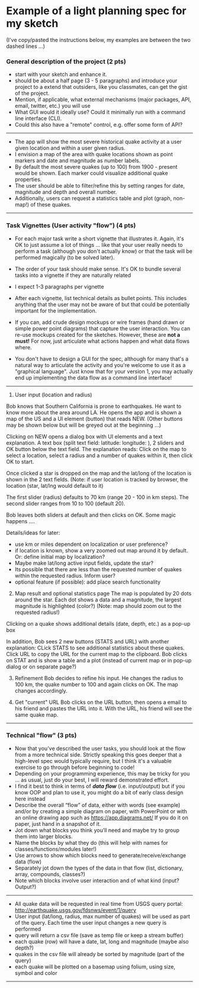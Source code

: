 # Example of a light planning spec for my sketch

(I've copy/pasted the instructions below, my examples are between the two dashed lines ...)



### General description of the project (2 pts)
- start with your sketch and enhance it.
- should be about a half page (3 - 5 paragraphs) and introduce your project to a extend that outsiders, like you classmates, can get the gist of the project. 
- Mention, if applicable, what external mechanisms (major packages, API, email, twitter, etc.) you will use
- What GUI would it ideally use? Could it minimally run with a command line interface (CLI).
- Could this also have a "remote" control, e.g. offer some form of API?


-----------------------------------------------------------------------------------------
- The app will show the most severe historical quake activity at a user given location and within a user given radius. 
- I envision a map of the area with quake locations shown as point markers and date and magnitude as number labels. 
- By default the most severe quakes (up to 100) from 1900 - present would be shown. Each marker could visualize additional quake properties. 
- The user should be able to filter/refine this by setting ranges for date, magnitude and depth and overall number. 
- Additionally, users can request a statistics table and plot (graph, non-map!) of these quakes. 
--------------------------------------------------------------------------------------

### Task Vignettes (User activity "flow") (4 pts)
- For each major task write a short vignette that illustrates it. Again, it's OK to just assume a lot of things ... like that your user really needs to perform a task (although you don't actually know) or that the task will be performed magically (to be solved later).
- The order of your task should make sense. It's OK to bundle several tasks into a vignette if they are naturally related 
- I expect 1-3 paragraphs per vignette
- After each vignette, list technical details as bullet points. This includes anything that the user may not be aware of but that could be potentially important for the implementation.

- If you can, add crude design mockups or wire frames (hand drawn or simple power point diagrams) that capture the user interaction. You can re-use mockups created for the sketches. However, these are __not a must!__  For now, just articulate what actions happen and what data flows where. 
- You don't have to design a GUI for the spec, although for many that's a natural way to articulate the activity and you're welcome to use it as a "graphical language". Just know that for your version 1, you may actually end up implementing the data flow as a command line interface!

------------------------------------------------------------------------------------------
1) User input (location and radius)

Bob knows that Southern California is prone to earthquakes. He want to know more about the area around LA. He opens the app and is shown a map of the US and a UI element (button) that reads NEW. (Other buttons may be shown below but will be greyed out at the beginning ...)

Clicking on NEW opens a dialog box with UI elements and a text explanation. A text box (split text field: latitude:      longitude:   ), 2 sliders and OK button below the text field. The explanation  reads: Click on the map to select a location, select a radius and a number of quakes within it, then click OK to start.

Once clicked a star is dropped on the map and the lat/long of the location is shown in the 2 text fields. (Note: if user location is tracked by browser, the location (star, lat/lng would default to it)

The first slider (radius) defaults to 70 km (range 20 - 100 in km steps). The second slider ranges from 10 to 100 (default 20).

Bob leaves both sliders at default and then clicks on OK. Some magic happens ....

Details/ideas for later: 
- use km or miles dependent on localization or user preference?
- if location is known, show a very zoomed out map around it by default. Or: define initial map by localization?
- Maybe make lat/long active input fields, update the star?
- Its possible that there are less than the requested number of quakes within the requested radius. Inform user?
- optional feature (if possible): add place search functionality  


2) Map result and optional statistics page
The map is populated by 20 dots around the star. Each dot shows a data and a magnitude, the largest magnitude is highlighted (color?)
(Note: map should zoom out to the requested radius!)

Clicking on a quake shows additional details (date, depth, etc.) as a pop-up box

In addition, Bob sees 2 new buttons (STATS and URL) with another explanation: CLick STATS to see additional statistics about these quakes. Click URL to copy the URL for the current map to the clipboard. Bob clicks on STAT and is show a table and a plot (instead of current map or in pop-up dialog or on separate page?)

3) Refinement
Bob decides to refine his input. He changes the radius to 100 km, the quake number to 100 and again clicks on OK. The map changes accordingly.

4) Get "current" URL
Bob clicks on the URL button, then opens a email to his friend and pastes the URL into it. With the URL, his friend will see the same quake map.

--------------------------------------------------------------------

### Technical "flow" (3 pts)
- Now that you've described the user tasks, you should look at the flow from a more technical side. Strictly speaking this goes deeper that a high-level spec would typically require, but I think it's a valuable exercise to go through before beginning to code!  
- Depending on your programming experience, this may be tricky for you ... as usual, just do your best, I will reward demonstrated effort.  
- I find it best to think in terms of ___data flow___ (i.e. input/output) but if you know OOP and plan to use it, you might do a bit of early class design here instead
- Describe the overall “flow” of data, either with words (see example) and/or by creating a simple diagram on paper, with PowerPoint or with an online drawing app such as https://app.diagrams.net/ If you do it on paper, just hand in a snapshot of it.
- Jot down what blocks you think you’ll need and maybe try to group them into larger blocks.
- Name the blocks by what they do (this will help with names for classes/functions/modules later!)
- Use arrows to show which blocks need to generate/receive/exchange data (flow)
- Separately jot down the types of the data in that flow (list, dictionary, array, compounds, classes?)
- Note which blocks involve user interaction and of what kind (input? Output?)



------------------------------------------------------------------
- All quake data will be requested in real time from USGS query portal: http://earthquake.usgs.gov/fdsnws/event/1/query
- User input (lat/long, radius, max number of quakes) will be used as part of the query. Each time the user input changes a new query is performed
- query will return a csv file (save as temp file or keep a stream buffer)
- each quake (row) will have a date, lat, long and magnitude (maybe also depth?)
- quakes in the csv file will already be sorted by magnitude (part of the query)
- each quake will be plotted on a basemap using folium, using size, symbol and color
------------------------------------------------------------


